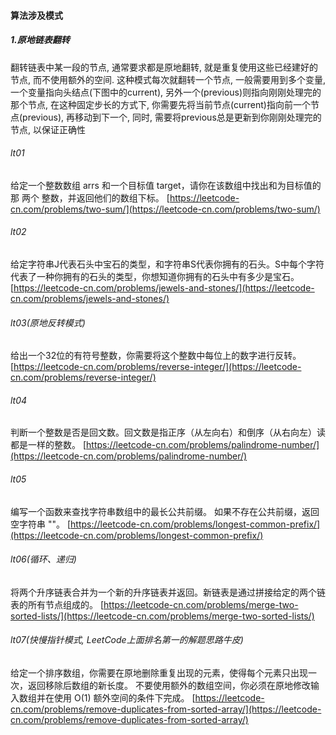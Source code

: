 #### 算法涉及模式
##### 1.原地链表翻转
翻转链表中某一段的节点, 通常要求都是原地翻转, 就是重复使用这些已经建好的节点, 而不使用额外的空间.
这种模式每次就翻转一个节点, 一般需要用到多个变量, 一个变量指向头结点(下图中的current), 另外一个(previous)则指向刚刚处理完的那个节点, 
在这种固定步长的方式下, 你需要先将当前节点(current)指向前一个节点(previous), 再移动到下一个, 同时, 需要将previous总是更新到你刚刚处理完的节点, 以保证正确性



###### lt01
给定一个整数数组 arrs 和一个目标值 target，请你在该数组中找出和为目标值的那 两个 整数，并返回他们的数组下标。
[https://leetcode-cn.com/problems/two-sum/](https://leetcode-cn.com/problems/two-sum/)

###### lt02
给定字符串J代表石头中宝石的类型，和字符串S代表你拥有的石头。S中每个字符代表了一种你拥有的石头的类型，你想知道你拥有的石头中有多少是宝石。
[https://leetcode-cn.com/problems/jewels-and-stones/](https://leetcode-cn.com/problems/jewels-and-stones/)

###### lt03(原地反转模式)
给出一个32位的有符号整数，你需要将这个整数中每位上的数字进行反转。
[https://leetcode-cn.com/problems/reverse-integer/](https://leetcode-cn.com/problems/reverse-integer/)

###### lt04
判断一个整数是否是回文数。回文数是指正序（从左向右）和倒序（从右向左）读都是一样的整数。
[https://leetcode-cn.com/problems/palindrome-number/](https://leetcode-cn.com/problems/palindrome-number/)

###### lt05
编写一个函数来查找字符串数组中的最长公共前缀。
如果不存在公共前缀，返回空字符串 ""。
[https://leetcode-cn.com/problems/longest-common-prefix/](https://leetcode-cn.com/problems/longest-common-prefix/)

###### lt06(循环、递归)
将两个升序链表合并为一个新的升序链表并返回。新链表是通过拼接给定的两个链表的所有节点组成的。 
[https://leetcode-cn.com/problems/merge-two-sorted-lists/](https://leetcode-cn.com/problems/merge-two-sorted-lists/)

###### lt07(快慢指针模式, LeetCode上面排名第一的解题思路牛皮)
给定一个排序数组，你需要在原地删除重复出现的元素，使得每个元素只出现一次，返回移除后数组的新长度。
不要使用额外的数组空间，你必须在原地修改输入数组并在使用 O(1) 额外空间的条件下完成。
[https://leetcode-cn.com/problems/remove-duplicates-from-sorted-array/](https://leetcode-cn.com/problems/remove-duplicates-from-sorted-array/)
